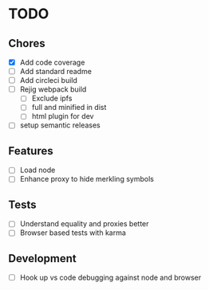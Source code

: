 TODO
====

Chores
------

* [x] Add code coverage
* [ ] Add standard readme
* [ ] Add circleci build
* [ ] Rejig webpack build
    - [ ] Exclude ipfs
    - [ ] full and minified in dist
    - [ ] html plugin for dev
* [ ] setup semantic releases

Features
--------

* [ ] Load node
* [ ] Enhance proxy to hide merkling symbols

Tests
-----

* [ ] Understand equality and proxies better
* [ ] Browser based tests with karma

Development
-----------

* [ ] Hook up vs code debugging against node and browser
